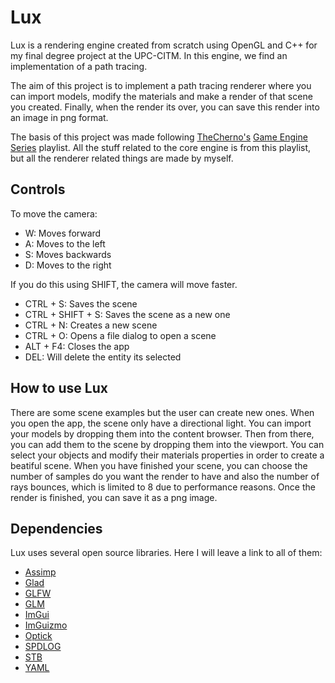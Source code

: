 # Lux

Lux is a rendering engine created from scratch using OpenGL and C++ for my final degree project at the UPC-CITM. In this engine, we find an implementation of a path tracing.

The aim of this project is to implement a path tracing renderer where you can import models, modify the materials and make a render of that scene you created. Finally, when the render its over, you can save this render into an image in png format.

The basis of this project was made following [TheCherno's](https://www.youtube.com/c/TheChernoProject) [Game Engine Series](https://www.youtube.com/playlist?list=PLlrATfBNZ98dC-V-N3m0Go4deliWHPFwT) playlist. All the stuff related to the core engine is from this playlist, but all the renderer related things are made by myself.

## Controls

To move the camera:

- W: Moves forward
- A: Moves to the left
- S: Moves backwards
- D: Moves to the right

If you do this using SHIFT, the camera will move faster.

- CTRL + S: Saves the scene
- CTRL + SHIFT + S: Saves the scene as a new one
- CTRL + N: Creates a new scene
- CTRL + O: Opens a file dialog to open a scene
- ALT + F4: Closes the app
- DEL: Will delete the entity its selected

## How to use Lux

There are some scene examples but the user can create new ones. When you open the app, the scene only have a directional light. You can import your models by dropping them into the content browser. Then from there, you can add them to the scene by dropping them into the viewport. You can select your objects and modify their materials properties in order to create a beatiful scene.
When you have finished your scene, you can choose the number of samples do you want the render to have and also the number of rays bounces, which is limited to 8 due to performance reasons. Once the render is finished, you can save it as a png image.

## Dependencies

Lux uses several open source libraries. Here I will leave a link to all of them:

- [Assimp](https://github.com/assimp/assimp)
- [Glad](https://glad.dav1d.de/)
- [GLFW](https://github.com/glfw/glfw)
- [GLM](https://github.com/g-truc/glm)
- [ImGui](https://github.com/ocornut/imgui)
- [ImGuizmo](https://github.com/CedricGuillemet/ImGuizmo)
- [Optick](https://github.com/bombomby/optick)
- [SPDLOG](https://github.com/gabime/spdlog)
- [STB](https://github.com/nothings/stb)
- [YAML](https://github.com/jbeder/yaml-cpp)
